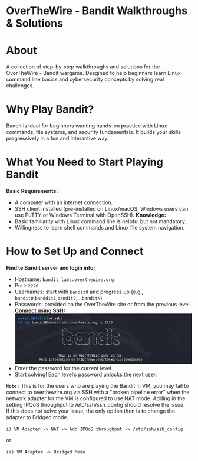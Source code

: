 # OverTheWire - Bandit Walkthroughs & Solutions

# About
A collection of step-by-step walkthroughs and solutions for the OverTheWire - Bandit wargame. Desgined to help beginners learn Linux command line basics and cybersecurity concepts by solving real challenges.

# Why Play Bandit?
Bandit is ideal for beginners wanting hands-on practice with Linux commands, file systems, and security fundamentals. It builds your skills progressively in a  fun and interactive way.

# What You Need to Start Playing Bandit
**Basic Requirements:**
  - A computer with an internet connection.
  - SSH client installed (pre-installed on Linux/macOS; Windows users can use PuTTY or Windows Terminal with OpenSSH).
**Knowledge:**
  - Basic familiarity with Linux command line is helpful but not mandatory.
  - Willingness to learn shell commands and Linux file system navigation.

# How to Set Up and Connect
**Find te Bandit server and login info:**
  - Hostname: `bandit.labs.overthewire.org`
  - Port: `2220`
  - Usernames: start with `bandit0` and progress up (e.g., `bandit0`,`banddit1`,`bandit2`,...`banditN`)
  - Passwords: provided on the OverTheWire site or from the previous level.
**Connect using SSH:**
![SSH CMD line connect](../Images/001.png)
  - Enter the password for the current level.
  - Start solving! Each level’s password unlocks the next user.

**`Note:`** This is for the users who are playing the Bandit in VM, you may fail to connect to overthewire.org via SSH with a "broken pipeline error" when the network adapter for the VM is configured to use NAT mode. Adding in the setting IPQoS throughput to /etc/ssh/ssh_config should resolve the issue.  
If this does not solve your issue, the only option then is to change the adapter to Bridged mode.  

`i) VM Adapter -> NAT -> Add IPQoS throughput -> /etc/ssh/ssh_config`  

or

`ii) VM Adapter -> Bridged Mode`
